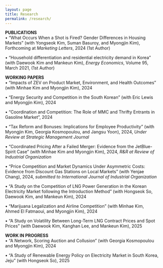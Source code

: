 ```yaml
---
layout: page
title: Research
permalink: /research/
---
```





<b>PUBLICATIONS</b>   
• “What Occurs When a Shot is Fired? Gender Differences in Housing Markets” (with Yongseok Kim, Suman Basuroy, and Myongjin Kim), Forthcoming at <em>Marketing Letters</em>, 2024 (1st Author)  

• “Household differentiation and residential electricity demand in Korea” (with Daewook Kim and Mankeun Kim), <em>Energy Economics</em>, Volume 95, March 2021, (1st Author)  


<b>WORKING PAPERS</b>   
• “Impacts of ZEV on Product Market, Environment, and Health Outcomes” (with Minhae Kim and Myongjin Kim), 2024  

• “Energy Security and Competition in the South Korean” (with Eric Lewis and Myongjin Kim), 2024  

• “Coordination and Competition: The Role of MMC and Thrifty Entrants in Gasoline Market”, 2024  

• “Tax Reform and Bonuses: Implications for Employee Productivity” (with Myongjin Kim, Georgia Kosmopoulou, and Jangsu Yoon), 2024, <em>Under Review at Strategic Management Journal</em>  

• “Coordinated Pricing After a Failed Merger: Evidence from the JetBlue-Spirit Case” (with Minhae Kim and Myongjin Kim), 2024, <em>R&R at Review of Industrial Organization</em>  

• “Price Competition and Market Dynamics Under Asymmetric Costs: Evidence from Discount Gas Stations on Local Markets” (with Yenjae Chang), 2024, <em>submitted to International Journal of Industrial Organization</em>  

• “A Study on the Competition of LNG Power Generation in the Korean Electricity Market following the Introduction Method” (with Hongseok So, Daewook Kim, and Mankeun Kim), 2024  

• “Marijuana Legalization and Airline Competition” (with Minhae Kim, Ahmed El Fatmaoui, and Myongjin Kim), 2024  

• “A Study on Volatility Between Long-Term LNG Contract Prices and Spot Prices” (with Daewook Kim, Kanghan Lee, and Mankeun Kim), 2025  


<b>WORK IN PROGRESS</b>   
• “A Network, Scoring Auction and Collusion” (with Georgia Kosmopoulou and Myongjin Kim), 2024  

• “A Study of Renewable Energy Policy on Electricity Market in South Korea, Jeju” (with Hongseok So), 2025  








